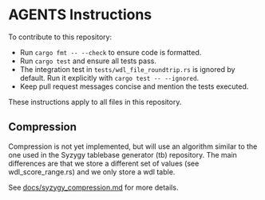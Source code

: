 # AGENTS Instructions

To contribute to this repository:

- Run `cargo fmt -- --check` to ensure code is formatted.
- Run `cargo test` and ensure all tests pass.
- The integration test in `tests/wdl_file_roundtrip.rs` is ignored by default.
  Run it explicitly with `cargo test -- --ignored`.
- Keep pull request messages concise and mention the tests executed.

These instructions apply to all files in this repository.

## Compression

Compression is not yet implemented, but will use an algorithm similar to the one used in the Syzygy tablebase generator (tb) repository. The main differences are that we store a different set of values (see wdl_score_range.rs) and we only store a wdl table.

See [docs/syzygy_compression.md](docs/syzygy_compression.md) for more details.
